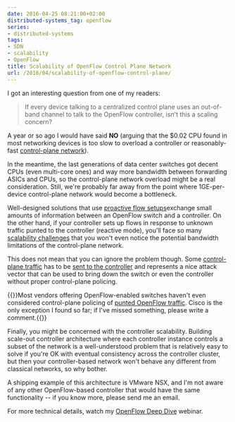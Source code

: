 ```yaml
---
date: 2016-04-25 08:21:00+02:00
distributed-systems_tag: openflow
series:
- distributed-systems
tags:
- SDN
- scalability
- OpenFlow
title: Scalability of OpenFlow Control Plane Network
url: /2016/04/scalability-of-openflow-control-plane/
---
```

I got an interesting question from one of my readers:

> If every device talking to a centralized control plane uses an out-of-band channel to talk to the OpenFlow controller, isn't this a scaling concern?

A year or so ago I would have said **NO** (arguing that the \$0.02 CPU found in most networking devices is too slow to overload a controller or reasonably-fast [control-plane network](/2013/12/control-plane-in-openflow-networks/)).
<!--more-->
In the meantime, the last generations of data center switches got decent CPUs (even multi-core ones) and way more bandwidth between forwarding ASICs and CPUs, so the control-plane network overload might be a real consideration. Still, we're probably far away from the point where 1GE-per-device control-plane network would become a bottleneck.

Well-designed solutions that use [proactive flow setups](/2013/03/controller-based-packet-forwarding-in/)exchange small amounts of information between an OpenFlow switch and a controller. On the other hand, if your controller sets up flows in response to unknown traffic punted to the controller (reactive mode), you'll face so many [scalability challenges](http://content.ipspace.net/get/2.1%20-%20Centralized%20Control%20Plane.mp4) that you won't even notice the potential bandwidth limitations of the control-plane network.

This does not mean that you can ignore the problem though. Some [control-plane traffic](/2013/10/what-exactly-is-control-plane/) has to be [sent to the controller](/2013/06/implementing-control-plane-protocols/) and represents a nice attack vector that can be used to bring down the switch or even the controller without proper control-plane policing.

{{<note warn>}}Most vendors offering OpenFlow-enabled switches haven't even considered control-plane policing of [punted OpenFlow traffic](/2013/03/controller-based-packet-forwarding-in/). Cisco is the only exception I found so far; if I've missed something, please write a comment.{{</note>}}

Finally, you might be concerned with the controller scalability. Building scale-out controller architecture where each controller instance controls a subset of the network is a well-understood problem that is relatively easy to solve if you're OK with eventual consistency across the controller cluster, but then your controller-based network won't behave any different from classical networks, so why bother.

A shipping example of this architecture is VMware NSX, and I'm not aware of any other OpenFlow-based controller that would have the same functionality -- if you know more, please send me an email.

For more technical details, watch my [OpenFlow Deep Dive](http://www.ipspace.net/OpenFlow_Deep_Dive) webinar.
